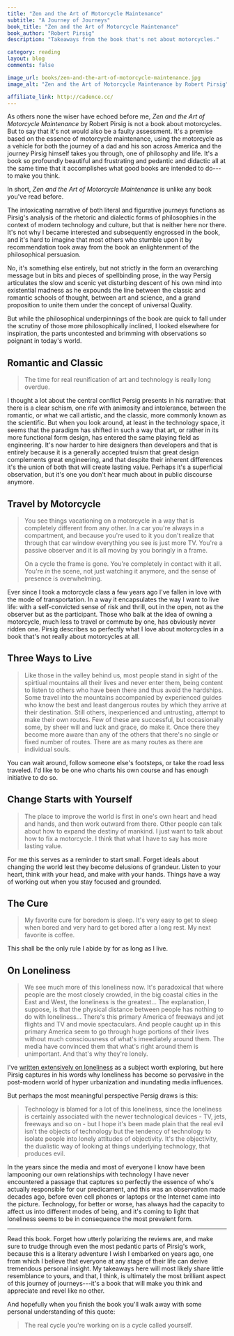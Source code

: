 ```yaml
---
title: "Zen and the Art of Motorcycle Maintenance"
subtitle: "A Journey of Journeys"
book_title: "Zen and the Art of Motorcycle Maintenance"
book_author: "Robert Pirsig"
description: "Takeaways from the book that's not about motorcycles."

category: reading
layout: blog
comments: false

image_url: books/zen-and-the-art-of-motorcycle-maintenance.jpg
image_alt: "Zen and the Art of Motorcycle Maintenance by Robert Pirsig"

affiliate_link: http://cadence.cc/
---
```


As others none the wiser have echoed before me, *Zen and the Art of Motorcycle Maintenance* by Robert Pirsig is not a book about motorcycles. But to say that it's not would also be a faulty assessment. It's a premise based on the essence of motorcycle maintenance, using the motorcycle as a vehicle for both the journey of a dad and his son across America and the journey Pirsig himself takes you through, one of philosophy and life. It's a book so profoundly beautiful and frustrating and pedantic and didactic all at the same time that it accomplishes what good books are intended to do---to make you think.

In short, *Zen and the Art of Motorcycle Maintenance* is unlike any book you've read before.

The intoxicating narrative of both literal and figurative journeys functions as Pirsig's analysis of the rhetoric and dialectic forms of philosophies in the context of modern technology and culture, but that is neither here nor there. It's not why I became interested and subsequently engrossed in the book, and it's hard to imagine that most others who stumble upon it by recommendation took away from the book an enlightenment of the philosophical persuasion.

No, it's something else entirely, but not strictly in the form an overarching message but in bits and pieces of spellbinding prose, in the way Persig articulates the slow and scenic yet disturbing descent of his own mind into existential madness as he expounds the line between the classic and romantic schools of thought, between art and science, and a grand proposition to unite them under the concept of universal Quality.

But while the philosophical underpinnings of the book are quick to fall under the scrutiny of those more philosophically inclined, I looked elsewhere for inspiration, the parts uncontested and brimming with observations so poignant in today's world.

## Romantic and Classic

> The time for real reunification of art and technology is really long overdue.

I thought a lot about the central conflict Persig presents in his narrative: that there is a clear schism, one rife with animosity and intolerance, between the romantic, or what we call artistic, and the classic, more commonly known as the scientific. But when you look around, at least in the technology space, it seems that the paradigm has shifted in such a way that art, or rather in its more functional form design, has entered the same playing field as engineering. It's now harder to hire designers than developers and that is entirely because it is a generally accepted truism that great design complements great engineering, and that despite their inherent differences it's the union of both that will create lasting value. Perhaps it's a superficial observation, but it's one you don't hear much about in public discourse anymore.

## Travel by Motorcycle

> You see things vacationing on a motorcycle in a way that is completely different from any other. In a car you're always in a compartment, and because you're used to it you don't realize that through that car window everything you see is just more TV. You're a passive observer and it is all moving by you boringly in a frame.
>
> On a cycle the frame is gone. You're completely in contact with it all. You're *in* the scene, not just watching it anymore, and the sense of presence is overwhelming.

Ever since I took a motorcycle class a few years ago I've fallen in love with the mode of transportation. In a way it encapsulates the way I want to live life: with a self-convicted sense of risk and thrill, out in the open, not as the observer but as the participant. Those who balk at the idea of owning a motorcycle, much less to travel or commute by one, has obviously never ridden one. Pirsig describes so perfectly what I love about motorcycles in a book that's not really about motorcycles at all.

## Three Ways to Live

> Like those in the valley behind us, most people stand in sight of the spirtiual mountains all their lives and never enter them, being content to listen to others who have been there and thus avoid the hardships. Some travel into the mountains accompanied by experienced guides who know the best and least dangerous routes by which they arrive at their destination. Still others, inexperienced and untrusting, attempt to make their own routes. Few of these are successful, but occasionally some, by sheer will and luck and grace, do make it. Once there they become more aware than any of the others that there's no single or fixed number of routes. There are as many routes as there are individual souls.

You can wait around, follow someone else's footsteps, or take the road less traveled. I'd like to be one who charts his own course and has enough initiative to do so.

## Change Starts with Yourself

> The place to improve the world is first in one's own heart and head and hands, and then work outward from there. Other people can talk about how to expand the destiny of mankind. I just want to talk about how to fix a motorcycle. I think that what I have to say has more lasting value.

For me this serves as a reminder to start small. Forget ideals about changing the world lest they become delusions of grandeur. Listen to your heart, think with your head, and make with your hands. Things have a way of working out when you stay focused and grounded.


## The Cure

> My favorite cure for boredom is sleep. It's very easy to get to sleep when bored and very hard to get bored after a long rest. My next favorite is coffee.

This shall be the only rule I abide by for as long as I live.

## On Loneliness

> We see much more of this loneliness now. It's paradoxical that where people are the most closely crowded, in the big coastal cities in the East and West, the loneliness is the greatest... The explanation, I suppose, is that the physical distance between people has nothing to do with loneliness... There's this primary America of freeways and jet flights and TV and movie spectaculars. And people caught up in this primary America seem to go through huge portions of their lives without much consciousness of what's imeediately around them. The media have convinced them that what's right around them is unimportant. And that's why they're lonely.

I've [written extensively on loneliness](/writing/forever-alone/) as a subject worth exploring, but here Pirsig captures in his words why loneliness has become so pervasive in the post-modern world of hyper urbanization and inundating media influences.

But perhaps the most meaningful perspective Persig draws is this:

> Technology is blamed for a lot of this loneliness, since the loneliness is certainly associated with the newer technological devices - TV, jets, freeways and so on - but I hope it's been made plain that the real evil isn't the objects of technology but the tendency of technology to isolate people into lonely attitudes of objectivity. It's the objectivity, the dualistic way of looking at things underlying technology, that produces evil.

In the years since the media and most of everyone I know have been lampooning our own relationships with technology I have never encountered a passage that captures so perfectly the essence of who's actually responsible for our predicament, and this was an observation made decades ago, before even cell phones or laptops or the Internet came into the picture. Technology, for better or worse, has always had the capacity to affect us into different modes of being, and it's coming to light that loneliness seems to be in consequence the most prevalent form.

- - -

Read this book. Forget how utterly polarizing the reviews are, and make sure to trudge through even the most pedantic parts of Pirsig's work, because this is a literary adventure I wish I embarked on years ago, one from which I believe that everyone at any stage of their life can derive tremendous personal insight. My takeaways here will most likely share little resemblance to yours, and that, I think, is ultimately the most brilliant aspect of this journey of journeys---it's a book that will make you think and appreciate and revel like no other.

And hopefully when you finish the book you'll walk away with some personal understanding of this quote:

> The real cycle you're working on is a cycle called yourself.
